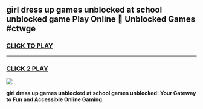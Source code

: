 
## girl dress up games unblocked at school unblocked game Play Online 👋 Unblocked Games #ctwge
<h3>
<a href="https://premium.freeplayer.one?title=girl_dress_up_games_unblocked_at_school&ref=21F">CLICK TO PLAY</a></h3>
<hr>

<h3>
<a href="https://premium.freeplayer.one?title=girl_dress_up_games_unblocked_at_school&ref=21F">CLICK 2 PLAY</a>
  
</h3>

<a href="https://premium.freeplayer.one?title=girl_dress_up_games_unblocked_at_school&ref=21F/"><img src="https://clearcache.store/games.png"></a>


**girl dress up games unblocked at school games unblocked: Your Gateway to Fun and Accessible Online Gaming**
